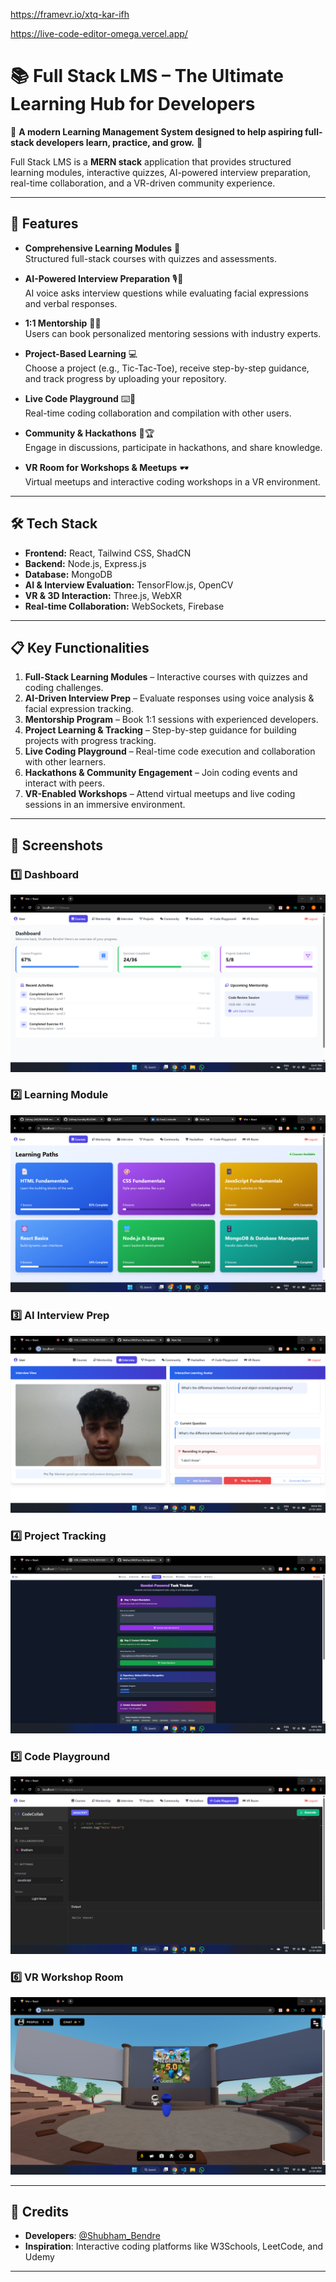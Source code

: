 https://framevr.io/xtq-kar-ifh

https://live-code-editor-omega.vercel.app/


# 📚 Full Stack LMS – The Ultimate Learning Hub for Developers  

🚀 **A modern Learning Management System designed to help aspiring full-stack developers learn, practice, and grow.** 🚀  

Full Stack LMS is a **MERN stack** application that provides structured learning modules, interactive quizzes, AI-powered interview preparation, real-time collaboration, and a VR-driven community experience.  

---

## 🌟 Features  

- **Comprehensive Learning Modules** 📖  
  Structured full-stack courses with quizzes and assessments.  

- **AI-Powered Interview Preparation** 🎙️🤖  
  AI voice asks interview questions while evaluating facial expressions and verbal responses.  

- **1:1 Mentorship** 🧑‍🏫  
  Users can book personalized mentoring sessions with industry experts.  

- **Project-Based Learning** 💻  
  Choose a project (e.g., Tic-Tac-Toe), receive step-by-step guidance, and track progress by uploading your repository.  

- **Live Code Playground** ⌨️💬  
  Real-time coding collaboration and compilation with other users.  

- **Community & Hackathons** 👥🏆  
  Engage in discussions, participate in hackathons, and share knowledge.  

- **VR Room for Workshops & Meetups** 🕶️  
  Virtual meetups and interactive coding workshops in a VR environment.  

---

## 🛠️ Tech Stack  

- **Frontend:** React, Tailwind CSS, ShadCN  
- **Backend:** Node.js, Express.js  
- **Database:** MongoDB  
- **AI & Interview Evaluation:** TensorFlow.js, OpenCV  
- **VR & 3D Interaction:** Three.js, WebXR  
- **Real-time Collaboration:** WebSockets, Firebase  

---

## 📋 Key Functionalities  

1. **Full-Stack Learning Modules** – Interactive courses with quizzes and coding challenges.  
2. **AI-Driven Interview Prep** – Evaluate responses using voice analysis & facial expression tracking.  
3. **Mentorship Program** – Book 1:1 sessions with experienced developers.  
4. **Project Learning & Tracking** – Step-by-step guidance for building projects with progress tracking.  
5. **Live Coding Playground** – Real-time code execution and collaboration with other learners.  
6. **Hackathons & Community Engagement** – Join coding events and interact with peers.  
7. **VR-Enabled Workshops** – Attend virtual meetups and live coding sessions in an immersive environment.  

---

## 📸 Screenshots  

### 1️⃣ Dashboard  
![Dashboard](./screenshots/Dashboard.png)  

### 2️⃣ Learning Module  
![Learning Module](./screenshots/LearningModule.png)  

### 3️⃣ AI Interview Prep  
![Interview AI](./screenshots/InterviewAI.png)  

### 4️⃣ Project Tracking  
![Project Tracker](./screenshots/ProjectTracker.png)  

### 5️⃣ Code Playground  
![Live Code](./screenshots/LiveCodePlayground.png)  

### 6️⃣ VR Workshop Room  
![VR Room](./screenshots/VRRoom.png)  

---

## 📜 **Credits**  
- **Developers**: [@Shubham_Bendre](https://github.com/Shubham-Bendre)  
- **Inspiration**: Interactive coding platforms like W3Schools, LeetCode, and Udemy  

---

